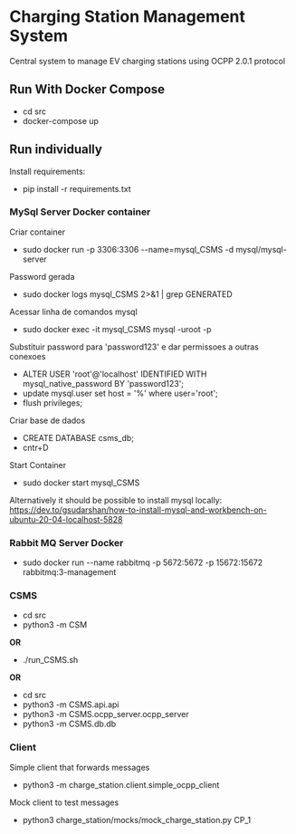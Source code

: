 # Charging Station Management System

Central system to manage EV charging stations using OCPP 2.0.1 protocol

## Run With Docker Compose

- cd src
- docker-compose up

## Run individually

Install requirements:
 - pip install -r requirements.txt

### MySql Server Docker container

Criar container  
-  sudo docker run -p 3306:3306 --name=mysql_CSMS -d mysql/mysql-server

Password gerada
- sudo docker logs mysql_CSMS 2>&1 | grep GENERATED

Acessar linha de comandos mysql  
- sudo docker exec -it mysql_CSMS mysql -uroot -p

Substituir password para 'password123' e dar permissoes a outras conexoes  
- ALTER USER 'root'@'localhost' IDENTIFIED WITH mysql_native_password BY 'password123';
- update mysql.user set host = '%' where user='root';
- flush privileges;

Criar base de dados
- CREATE DATABASE csms_db;
- cntr+D

Start Container
- sudo docker start mysql_CSMS

Alternatively it should be possible to install mysql locally:  
<https://dev.to/gsudarshan/how-to-install-mysql-and-workbench-on-ubuntu-20-04-localhost-5828>


### Rabbit MQ Server Docker
- sudo docker run --name rabbitmq -p 5672:5672 -p 15672:15672 rabbitmq:3-management

### CSMS
- cd src
- python3 -m CSM

**OR**

- ./run_CSMS.sh

**OR**

- cd src
- python3 -m CSMS.api.api
- python3 -m CSMS.ocpp_server.ocpp_server
- python3 -m CSMS.db.db


### Client

Simple client that forwards messages
- python3 -m charge_station.client.simple_ocpp_client

Mock client to test messages
- python3 charge_station/mocks/mock_charge_station.py CP_1


